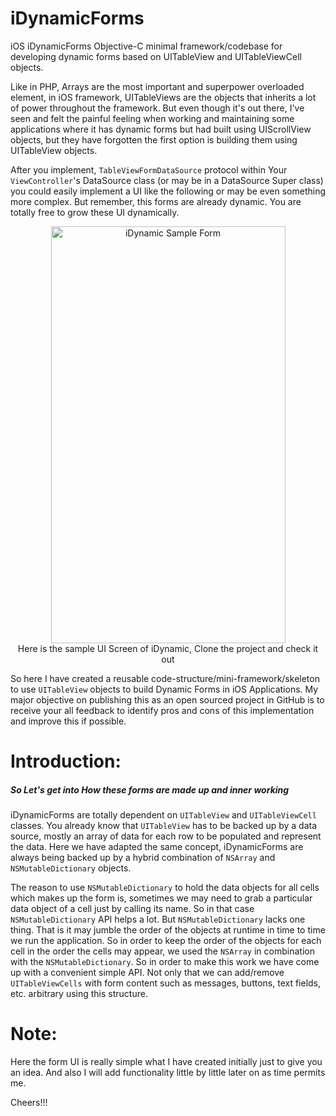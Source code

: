 # iDynamicForms
iOS iDynamicForms Objective-C minimal framework/codebase for developing dynamic forms based on UITableView and UITableViewCell objects.

Like in PHP, Arrays are the most important and superpower overloaded element, in iOS framework, UITableViews are the objects that inherits
a lot of power throughout the framework. But even though it's out there, I've seen and felt the painful feeling when working and maintaining some applications where it has dynamic forms but had built using UIScrollView objects, but they have forgotten the first option is building them using UITableView objects.

After you implement, `TableViewFormDataSource` protocol within Your `ViewController`'s DataSource class (or may be in a DataSource Super class) you could easily implement a UI like the following or may be even something more complex. But remember, this forms are already dynamic. You are totally free to grow these UI dynamically.

<p align="center">
  <img src="http://i.imgur.com/TMLdckj.png" width="375" height="667" alt="iDynamic Sample Form"/><br/>
  <span> Here is the sample UI Screen of iDynamic, Clone the project and check it out </span>
</p>

So here I have created a reusable code-structure/mini-framework/skeleton to use `UITableView` objects to build Dynamic Forms in iOS Applications.
My major objective on publishing this as an open sourced project in GitHub is to receive your all feedback to identify pros and cons of this implementation and improve this if possible.

# Introduction:

##### So Let's get into How these forms are made up and inner working
iDynamicForms are totally dependent on `UITableView` and `UITableViewCell` classes. You already know that `UITableView` has to be backed up by
a data source, mostly an array of data for each row to be populated and represent the data. Here we have adapted the same concept, iDynamicForms are
always being backed up by a hybrid combination of `NSArray` and `NSMutableDictionary` objects.

The reason to use `NSMutableDictionary` to hold the data objects
for all cells which makes up the form is, sometimes we may need to grab a particular data object of a cell just by calling its name. So in that case
`NSMutableDictionary` API helps a lot. But `NSMutableDictionary` lacks one thing. That is it may jumble the order of the objects at runtime in time to time we run
the application. So in order to keep the order of the objects for each cell in the order the cells may appear, we used the `NSArray` in combination
with the `NSMutableDictionary`. So in order to make this work we have come up with a convenient simple API. Not only that we can add/remove `UITableViewCells` with
form content such as messages, buttons, text fields, etc. arbitrary using this structure.

# Note:
Here the form UI is really simple what I have created initially just to give you an idea. And also I will add functionality little by little later on
as time permits me.

Cheers!!!

